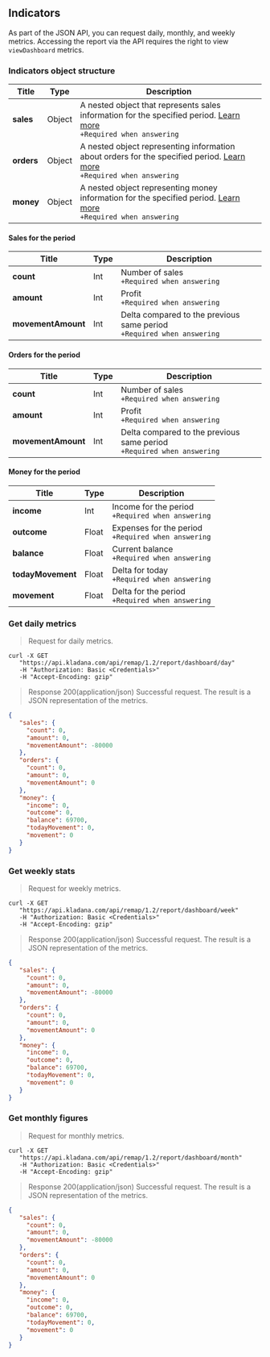 ## Indicators

As part of the JSON API, you can request daily, monthly, and weekly metrics. Accessing the report via the API requires the right to view `viewDashboard` metrics.

### Indicators object structure

| Title | Type | Description |
| ------ | ----- | ---------- |
| **sales** | Object | A nested object that represents sales information for the specified period. [Learn more](../dictionaries/#entities-product-products-entity-attributes-tax-system-code)<br>`+Required when answering` |
| **orders** | Object | A nested object representing information about orders for the specified period. [Learn more](../dictionaries/#entities-product-products-entity-attributes-tax-system-code)<br>`+Required when answering` |
| **money** | Object | A nested object representing money information for the specified period. [Learn more](../dictionaries/#entities-product-products-entity-attributes-tax-system-code)<br>`+Required when answering` |
  
#### Sales for the period

| Title | Type | Description |
| ----- |------| -----------|
| **count** | Int  | Number of sales<br>`+Required when answering` |
| **amount** | Int  | Profit<br>`+Required when answering` |
| **movementAmount** | Int  | Delta compared to the previous same period<br>`+Required when answering` |

#### Orders for the period

| Title | Type | Description |
| ------------------ |------| --------- |
| **count** | Int  | Number of sales<br>`+Required when answering` |
| **amount** | Int  | Profit<br>`+Required when answering` |
| **movementAmount** | Int  | Delta compared to the previous same period<br>`+Required when answering` |

#### Money for the period

| Title | Type  | Description |
| ----------------- |-------| --------- |
| **income** | Int   | Income for the period<br>`+Required when answering` |
| **outcome** | Float | Expenses for the period<br>`+Required when answering` |
| **balance** | Float | Current balance<br>`+Required when answering` |
| **todayMovement** | Float | Delta for today<br>`+Required when answering` |
| **movement** | Float | Delta for the period<br>`+Required when answering` |

### Get daily metrics
> Request for daily metrics.

```shell
curl -X GET
   "https://api.kladana.com/api/remap/1.2/report/dashboard/day"
   -H "Authorization: Basic <Credentials>"
   -H "Accept-Encoding: gzip"
```

> Response 200(application/json)
Successful request. The result is a JSON representation of the metrics.

```json
{
   "sales": {
     "count": 0,
     "amount": 0,
     "movementAmount": -80000
   },
   "orders": {
     "count": 0,
     "amount": 0,
     "movementAmount": 0
   },
   "money": {
     "income": 0,
     "outcome": 0,
     "balance": 69700,
     "todayMovement": 0,
     "movement": 0
   }
}
```

### Get weekly stats

> Request for weekly metrics.

```shell
curl -X GET
   "https://api.kladana.com/api/remap/1.2/report/dashboard/week"
   -H "Authorization: Basic <Credentials>"
   -H "Accept-Encoding: gzip"
```

> Response 200(application/json)
Successful request. The result is a JSON representation of the metrics.

```json
{
   "sales": {
     "count": 0,
     "amount": 0,
     "movementAmount": -80000
   },
   "orders": {
     "count": 0,
     "amount": 0,
     "movementAmount": 0
   },
   "money": {
     "income": 0,
     "outcome": 0,
     "balance": 69700,
     "todayMovement": 0,
     "movement": 0
   }
}

```

### Get monthly figures

> Request for monthly metrics.

```shell
curl -X GET
   "https://api.kladana.com/api/remap/1.2/report/dashboard/month"
   -H "Authorization: Basic <Credentials>"
   -H "Accept-Encoding: gzip"
```

> Response 200(application/json)
Successful request. The result is a JSON representation of the metrics.

```json
{
   "sales": {
     "count": 0,
     "amount": 0,
     "movementAmount": -80000
   },
   "orders": {
     "count": 0,
     "amount": 0,
     "movementAmount": 0
   },
   "money": {
     "income": 0,
     "outcome": 0,
     "balance": 69700,
     "todayMovement": 0,
     "movement": 0
   }
}
```
